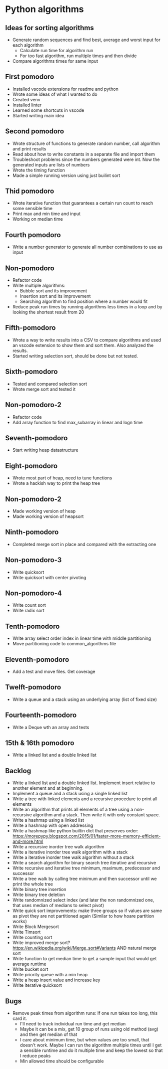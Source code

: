 
# Python algorithms

## Ideas for sorting algorithms

- Generate random sequences and find best, average and worst input for each algorithm
  - Calculate run time for algorithm run
  - For too fast algorithm, run multiple times and then divide
- Compare algorithms times for same input

## First pomodoro

- Installed vscode extensions for readme and python
- Wrote some ideas of what I wanted to do
- Created venv
- Installed linter
- Learned some shortcuts in vscode
- Started writing main idea

## Second pomodoro

- Wrote structure of functions to generate random number, call algorithm and print results
- Read about how to write constants in a separate file and import them
- Troubleshoot problems since the numbers generated were int. Now the generated inputs are lists of numbers
- Wrote the timing function
- Made a simple running version using just builint sort

## Thid pomodoro

- Wrote iterative function that guarantees a certain run count to reach some sensible time
- Print max and min time and input
- Working on median time

## Fourth pomodoro

- Write a number generator to generate all number combinations to use as input

## Non-pomodoro

- Refactor code
- Write multiple algorithms:
  - Bubble sort and its improvement
  - Insertion sort and its improvement
  - Searching algorithm to find position where a number would fit
- Reduce peak run times by running algorithms less times in a loop and by looking the shortest result from 20

## Fifth-pomodoro

- Wrote a way to write results into a CSV to compare algorithms and used an vscode extension to show them and sort them. Also analyzed the results.
- Started writing selection sort, should be done but not tested.

## Sixth-pomodoro

- Tested and compared selection sort
- Wrote merge sort and tested it

## Non-pomodoro-2

- Refactor code
- Add array function to find max_subarray in linear and logn time

## Seventh-pomodoro

- Start writing heap datastructure

## Eight-pomodoro

- Wrote most part of heap, need to tune functions
- Wrote a hackish way to print the heap tree

## Non-pomodoro-2

- Made working version of heap
- Made working version of heapsort

## Ninth-pomodoro

- Completed merge sort in place and compared with the extracting one

## Non-pomodoro-3

- Write quicksort
- Write quicksort with center pivoting

## Non-pomodoro-4

- Write count sort
- Write radix sort

## Tenth-pomodoro

- Write array select order index in linear time with middle partitioning
- Move partitioning code to common_algorithms file

## Eleventh-pomodoro

- Add a test and move files. Get coverage

## Twelft-pomodoro

- Write a queue and a stack using an underlying array (list of fixed size)

## Fourteenth-pomodoro

- Write a Deque wth an array and tests

## 15th & 16th pomodoro

- Write a linked list and a double linked list

## Backlog

- Write a linked list and a double linked list. Implement insert relative to another element and at beginning.
- Implement a queue and a stack using a single linked list
- Write a tree with linked elements and a recursive procedure to print all elements
- Write an algorithm that prints all elements of a tree using a non-recursive algorithm and a stack. Then write it with only constant space.
- Write a hashmap using a linked list
- Write a hashmap with open addressing
- Write a hashmap like python builtin dict that preserves order: https://morepypy.blogspot.com/2015/01/faster-more-memory-efficient-and-more.html
- Write a recursive inorder tree walk algorithm
- Write a iterative inorder tree walk algorithm with a stack
- Write a iterative inorder tree walk algorithm without a stack
- Write a search algorithm for binary search tree iterative and recursive
- Write recursive and iterative tree minimum, maximum, predecessor and successor
- Write a tree walk by calling tree minimum and then successor until we print the whole tree
- Write binary tree insertion
- Write binary tree deletion
- Write randomnized select index (and later the non randomnized one, that uses median of medians to select pivot)
- Write quick sort improvements: make three groups so if values are same as pivot they are not partitioned again (Similar to how hoare partition works)
- Write Block Mergesort
- Write Timsort
- Write counting sort
- Write improved merge sort? https://en.wikipedia.org/wiki/Merge_sort#Variants AND natural merge sort
- Write function to get median time to get a sample input that would get average runtime
- Write bucket sort
- Write priority queue with a min heap
- Write a heap insert value and increase key
- Write iterative quicksort

## Bugs

- Remove peak times from algorithm runs: If one run takes too long, this card it.
  - I'll need to track individual run time and get median
  - Maybe it can be a mix, get 10 group of runs using old method (avg) and then get median of that
  - I care about minimum time, but when values are too small, that doesn't work. Maybe I can run the algorithm multiple times until I get a sensible runtime and do it multiple time and keep the lowest so that I reduce peaks
  - Min allowed time should be configurable
  